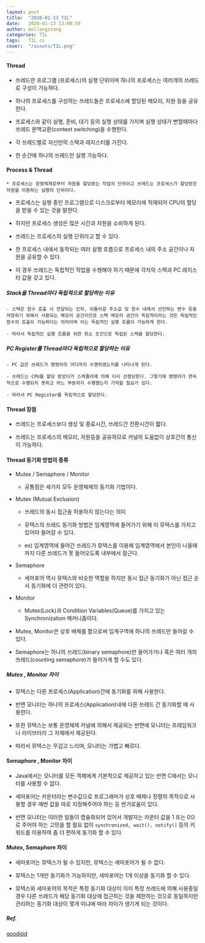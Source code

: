 ```yaml
---
layout: post
title:  "2020-01-13 TIL"
date:   2020-01-13 13:00:59
author: mollangzzang
categories: TIL
tags:	TIL cs
cover:  "/assets/TIL.png"
---
```


#### Thread

- 쓰레드란 프로그램 (프로세스)의 실행 단위이며 하나의 프로세스는 여러개의 쓰레드로 구성이 가능하다.

- 하나의 프로세스를 구성하는 쓰레드들은 프로세스에 할당된 메모리, 자원 등을 공유한다.

- 프로세스와 같이 실행, 준비, 대기 등의 실행 상태를 가지며 실행 상태가 변할때마다 쓰레드 문맥교환(context switching)을 수행한다.

- 각 쓰레드별로 자신만의 스택과 레지스터를 가진다.

- 한 순간에 하나의 쓰레드만 실행 가능하다.


#### Process & Thread

    * 프로세스는 운영체제로부터 자원을 할당받는 작업의 단위이고 쓰레드는 프로세스가 할당받은 자원을 이용하는 실행의 단위이다.

- 프로세스는 실행 중인 프로그램으로 디스크로부터 메모리에 적재되어 CPU의 할당을 받을 수 있는 것을 말한다.

- 하지만 프로세스 생성은 많은 시간과 자원을 소비하게 된다.

- 쓰레드는 프로세스의 실행 단위라고 할 수 있다.

- 한 프로세스 내에서 동작되는 여러 실행 흐름으로 프로세스 내의 주소 공간이나 자원을 공유할 수 있다.

- 이 경우 쓰레드는 독립적인 작업을 수행해야 하기 때문에 각자의 스택과 PC 레지스터 값을 갖고 있다.

##### Stack을 Thread마다 독립적으로 할당하는 이유
    
    - 스택은 함수 호출 시 전달되는 인자, 되돌아갈 주소값 및 함수 내에서 선언하는 변수 등을 저장하기 위해서 사용되는 메모리 공간이므로 스택 메모리 공간이 독립적이라는 것은 독립적인 함수의 호출이 가능하다는 의미이며 이는 독립적인 실행 흐름이 가능하게 한다.

    - 따라서 독립적인 실행 흐름을 위한 최소 조건으로 독립된 스택을 할당한다.

##### PC Register를 Thread마다 독립적으로 할당하는 이유

    - PC 값은 쓰레드가 명령어의 어디까지 수행하였는지를 나타나게 된다.

    - 쓰레드는 CPU를 할당 받았다가 스케줄러에 의해 다시 선점당한다. 그렇기에 명령어가 연속적으로 수행되지 못하고 어느 부분까지 수행했는지 기억할 필요가 있다.

    - 따라서 PC Register를 독립적으로 할당한다.

#### Thread 장점

- 쓰레드는 프로세스보다 생성 및 종료시간, 쓰레드간 전환시간이 짧다.

- 쓰레드는 프로세스의 메모리, 자원등을 공유하므로 커널의 도움없이 상호간의 통신이 가능하다.

#### Thread 동기화 방법의 종류

- Mutex / Semaphore / Monitor
    - 공통점은 세가지 모두 운영체제의 동기화 기법이다.

- Mutex (Mutual Exclusion)
    - 쓰레드의 동시 접근을 허용하지 않는다는 의미
    - 뮤텍스의 쓰레드 동기화 방법은 임계영역에 들어가기 위해 이 뮤텍스를 가지고 있어야 들어갈 수 있다.

    - ex) 임계영역에 들어간 쓰레드가 뮤텍스를 이용해 임계영역에서 본인이 나올때까지 다른 쓰레드가 못 들어오도록 내부에서 잠근다.

- Semaphore
    - 세마포어 역시 뮤텍스와 비슷한 역할을 하지만 동시 접근 동기화가 아닌 접근 순서 동기화에 더 관련이 있다.

- Monitor
    - Mutex(Lock)과 Condition Variables(Queue)를 가지고 있는 Synchronization 메커니즘이다.

- Mutex, Monitor은 상호 배제를 함으로써 임계구역에 하나의 쓰레드만 들어갈 수 있다.

- Semaphore는 하나의 쓰레드(binary semaphore)만 들어가거나 혹은 여러 개의 쓰레드(counting semaphore)가 들어가게 할 수도 있다.

##### Mutex , Monitor 차이

- 뮤텍스는 다른 프로세스(Application)간에 동기화를 위해 사용한다.

- 반면 모니터는 하나의 프로세스(Application)내에 다른 쓰레드 간 동기화할 때 사용한다.

- 또한 뮤텍스는 보통 운영체제 커널에 의해서 제공되는 반면에 모니터는 프레임워크나 라이브러리 그 자체에서 제공된다.

- 따라서 뮤텍스는 무겁고 느리며, 모니터는 가볍고 빠르다.

#### Semaphore , Monitor 차이

- Java에서는 모니터를 모든 객체에게 기본적으로 제공하고 있는 반면 C에서는 모니터를 사용할 수 없다.

- 세마포어는 카운터라는 변수값으로 프로그래머가 상호 배제나 정렬의 목적으로 사용할 경우 매번 값을 따로 지정해주어야 하는 등 번거로움이 있다.

- 반면 모니터는 이러한 일들이 캡슐화되어 있어서 개발자는 카운터 값을 1 또는 0으로 주어야 하는 고민을 할 필요 없이 `synchronized, wait(), notify()` 등의 키워드를 이용하여 좀 더 편하게 동기화 할 수 있다.

#### Mutex, Semaphore 차이

- 세마포어는 뮤텍스가 될 수 있지만, 뮤텍스는 세마포어가 될 수 없다.

- 뮤텍스는 1개만 동기화가 가능하지만, 세마포어는 1개 이상을 동기화 할 수 있다.

- 뮤텍스와 세마포어의 목적은 특정 동기화 대상이 이미 특정 쓰레드에 의해 사용중일 경우 다른 쓰레드가 해당 동기화 대상에 접근하는 것을 제한하는 것으로 동일하지만 관리하는 동기화 대상이 몇개 이냐에 따라 차이가 생기게 되는 것이다.

##### Ref.

[goodgid](https://goodgid.github.io/What-is-Thread/)

